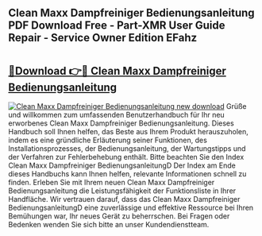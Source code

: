 ## Clean Maxx Dampfreiniger Bedienungsanleitung PDF Download Free - Part-XMR User Guide Repair - Service Owner Edition EFahz

# <h2><a href="http://df1zay.blite.top/?on=Clean+Maxx+Dampfreiniger+Bedienungsanleitung">🔗Download 👉🔴 Clean Maxx Dampfreiniger Bedienungsanleitung</a></h2>

[![Clean Maxx Dampfreiniger Bedienungsanleitung new download](https://i.imgur.com/lujVjoI.png)](http://df1zay.blite.top/?on=Clean+Maxx+Dampfreiniger+Bedienungsanleitung)
Grüße und willkommen zum umfassenden Benutzerhandbuch für Ihr neu erworbenes Clean Maxx Dampfreiniger Bedienungsanleitung. Dieses Handbuch soll Ihnen helfen, das Beste aus Ihrem Produkt herauszuholen, indem es eine gründliche Erläuterung seiner Funktionen, des Installationsprozesses, der Bedienungsanleitung, der Wartungstipps und der Verfahren zur Fehlerbehebung enthält. Bitte beachten Sie den Index Clean Maxx Dampfreiniger BedienungsanleitungD Der Index am Ende dieses Handbuchs kann Ihnen helfen, relevante Informationen schnell zu finden. Erleben Sie mit Ihrem neuen Clean Maxx Dampfreiniger Bedienungsanleitung die Leistungsfähigkeit der Funktionsliste in Ihrer Handfläche. Wir vertrauen darauf, dass das Clean Maxx Dampfreiniger BedienungsanleitungD eine zuverlässige und effektive Ressource bei Ihren Bemühungen war, Ihr neues Gerät zu beherrschen. Bei Fragen oder Bedenken wenden Sie sich bitte an unser Kundendienstteam.
